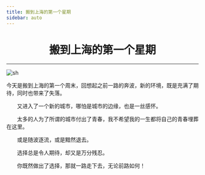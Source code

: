 ```yaml
---
title: 搬到上海的第一个星期
sidebar: auto
---
```


# <center>搬到上海的第一个星期</center>

***

<img :src="$withBase('/sh.jpg')" alt="sh">
<br>

今天是搬到上海的第一个周末，回想起之前一路的奔波，新的环境，既是充满了期待，同时也带来了失落。

    又进入了一个新的城市，哪怕是城市的边缘，也是一丝感怀。

    太多的人为了所谓的城市付出了青春，我不希望我的一生都将自己的青春埋葬在这里。

    或是随波逐流，或是黯然退去。

    选择总是令人期待，却又是万分残忍。

    你既然做出了选择，那就一路走下去，无论前路如何！